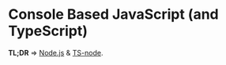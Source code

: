 # Console Based JavaScript (and TypeScript)

__TL;DR__ => [Node.js][NODE-JS] & [TS-node][TS-NODE].

<!-- REFS -->
[NODE-JS]: https://nodejs.org/en/
[TS-NODE]: https://typestrong.org/ts-node/
